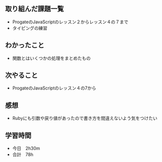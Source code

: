 ## 取り組んだ課題一覧
- ProgateのJavaScriptのレッスン２からレッスン４の７まで
- タイピングの練習
## わかったこと
- 関数とはいくつかの処理をまとめたもの
## 次やること
- ProgateのJavaScriptのレッスン４の7から
## 感想
-  Rubyにも引数や戻り値があったので書き方を間違えないよう気をつけたい
## 学習時間
- 今日　2h30m
- 合計　78h
